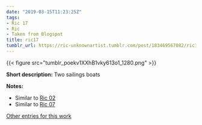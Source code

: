 ```yaml
---
date: "2019-03-15T11:23:25Z"
tags:
- Ric 17
- Ric
- Taken from Blogspot
title: ric17
tumblr_url: https://ric-unknownartist.tumblr.com/post/183469567082/ric17
---
```

{{< figure src="tumblr_poekv1XXhB1vky613o1_1280.png" >}} 

**Short description:** Two sailings boats

**Notes:**

- Similar to [Ric 02](/tags/Ric-02)
- Similar to [Ric 07](/tags/Ric-07)

[Other entries for this work](/tags/Ric-17)

